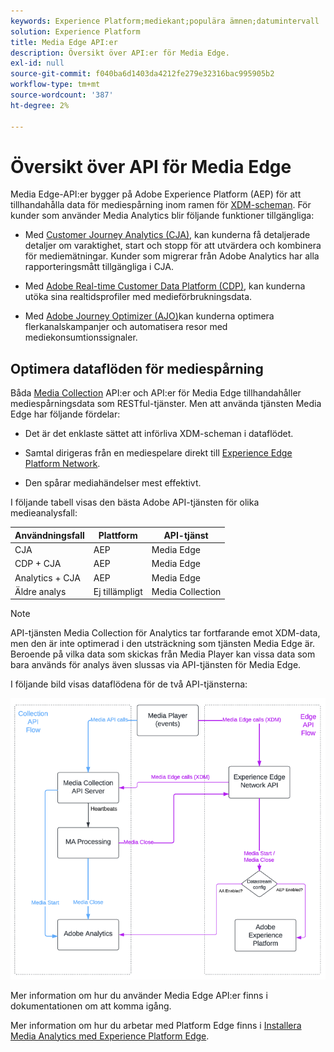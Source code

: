 ```yaml
---
keywords: Experience Platform;mediekant;populära ämnen;datumintervall
solution: Experience Platform
title: Media Edge API:er
description: Översikt över API:er för Media Edge.
exl-id: null
source-git-commit: f040ba6d1403da4212fe279e32316bac995905b2
workflow-type: tm+mt
source-wordcount: '387'
ht-degree: 2%

---
```



# Översikt över API för Media Edge

Media Edge-API:er bygger på Adobe Experience Platform (AEP) för att tillhandahålla data för mediespårning inom ramen för [XDM-scheman](https://experienceleague.adobe.com/docs/experience-platform/xdm/home.html?lang=en#:~:text=Experience%20Data%20Model%20(XDM)%2C,the%20power%20of%20digital%20experiences). För kunder som använder Media Analytics blir följande funktioner tillgängliga:

* Med [Customer Journey Analytics (CJA)](https://experienceleague.adobe.com/docs/analytics-platform/using/cja-overview/cja-overview.html?lang=en), kan kunderna få detaljerade detaljer om varaktighet, start och stopp för att utvärdera och kombinera för mediemätningar. Kunder som migrerar från Adobe Analytics har alla rapporteringsmått tillgängliga i CJA.

* Med [Adobe Real-time Customer Data Platform (CDP)](https://experienceleague.adobe.com/docs/experience-platform/rtcdp/overview.html?lang=sv), kan kunderna utöka sina realtidsprofiler med medieförbrukningsdata.

* Med [Adobe Journey Optimizer (AJO)](https://experienceleague.adobe.com/docs/journey-optimizer/using/get-started/get-started.html?lang=en)kan kunderna optimera flerkanalskampanjer och automatisera resor med mediekonsumtionssignaler.


## Optimera dataflöden för mediespårning

Båda [Media Collection](https://experienceleague.adobe.com/docs/media-analytics/using/implementation/streaming-media-apis/mc-api-overview.html?lang=en&amp;media-tracking-data-flows) API:er och API:er för Media Edge tillhandahåller mediespårningsdata som RESTful-tjänster. Men att använda tjänsten Media Edge har följande fördelar:

* Det är det enklaste sättet att införliva XDM-scheman i dataflödet.

* Samtal dirigeras från en mediespelare direkt till [Experience Edge Platform Network](https://experienceleague.adobe.com/docs/experience-platform/edge-network-server-api/overview.html?lang=en).

* Den spårar mediahändelser mest effektivt.

I följande tabell visas den bästa Adobe API-tjänsten för olika medieanalysfall:

| Användningsfall | Plattform | API-tjänst |
| -------- | ------ | ---------- |
| CJA | AEP | Media Edge |
| CDP + CJA | AEP | Media Edge |
| Analytics + CJA | AEP | Media Edge |
| Äldre analys | Ej tillämpligt | Media Collection |

>[!NOTE]
>
> API-tjänsten Media Collection för Analytics tar fortfarande emot XDM-data, men den är inte optimerad i den utsträckning som tjänsten Media Edge är. Beroende på vilka data som skickas från Media Player kan vissa data som bara används för analys även slussas via API-tjänsten för Media Edge.

I följande bild visas dataflödena för de två API-tjänsterna:


![Dataflöden för medieanalys](../assets/edge-api-dataflow.png)


Mer information om hur du använder Media Edge API:er finns i dokumentationen om att komma igång.

Mer information om hur du arbetar med Platform Edge finns i [Installera Media Analytics med Experience Platform Edge](https://experienceleague.adobe.com/docs/media-analytics/using/implementation/implementation-edge.html?lang=en).




